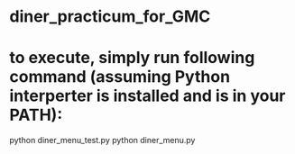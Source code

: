 # diner_practicum_for_GMC
# to execute, simply run following command (assuming Python interperter is installed and is in your PATH):
python diner_menu_test.py
python diner_menu.py
